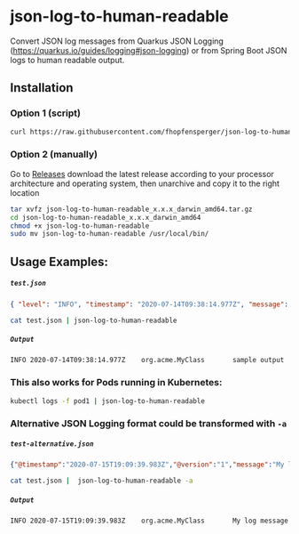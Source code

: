 # json-log-to-human-readable

Convert JSON log messages from Quarkus JSON Logging (https://quarkus.io/guides/logging#json-logging) or from Spring Boot JSON logs to human readable output.

## Installation

### Option 1 (script)

```bash
curl https://raw.githubusercontent.com/fhopfensperger/json-log-to-human-readable/master/get.sh | bash
```

### Option 2 (manually)

Go to [Releases](https://github.com/fhopfensperger/json-log-to-human-readable/releases) download the latest release according to your processor architecture and operating system, then unarchive and copy it to the right location

```bash
tar xvfz json-log-to-human-readable_x.x.x_darwin_amd64.tar.gz
cd json-log-to-human-readable_x.x.x_darwin_amd64
chmod +x json-log-to-human-readable
sudo mv json-log-to-human-readable /usr/local/bin/
```

## Usage Examples:

##### **`test.json`**
```json 
{ "level": "INFO", "timestamp": "2020-07-14T09:38:14.977Z", "message": "sample output", "loggerName": "org.acme.MyClass" }
```
```bash
cat test.json | json-log-to-human-readable
```
##### **`Output`**
```
INFO 2020-07-14T09:38:14.977Z    org.acme.MyClass       sample output
```

### This also works for Pods running in Kubernetes: 
```bash
kubectl logs -f pod1 | json-log-to-human-readable
```
### Alternative JSON Logging format could be transformed with `-a`
##### **`test-alternative.json`**
```json 
{"@timestamp":"2020-07-15T19:09:39.983Z","@version":"1","message":"My log message","logger_name":"org.acme.MyClass","thread_name":"pool-1-thread-1","level":"INFO","level_value":20000}
```
```bash
cat test.json |  json-log-to-human-readable -a
```
##### **`Output`**
```
INFO 2020-07-15T19:09:39.983Z    org.acme.MyClass       My log message
```